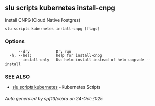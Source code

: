 ## slu scripts kubernetes install-cnpg

Install CNPG (Cloud Native Postgres)

```
slu scripts kubernetes install-cnpg [flags]
```

### Options

```
      --dry            Dry run
  -h, --help           help for install-cnpg
      --install-only   Use helm install instead of helm upgrade --install
```

### SEE ALSO

* [slu scripts kubernetes](slu_scripts_kubernetes.md)	 - Kubernetes Scripts

###### Auto generated by spf13/cobra on 24-Oct-2025
